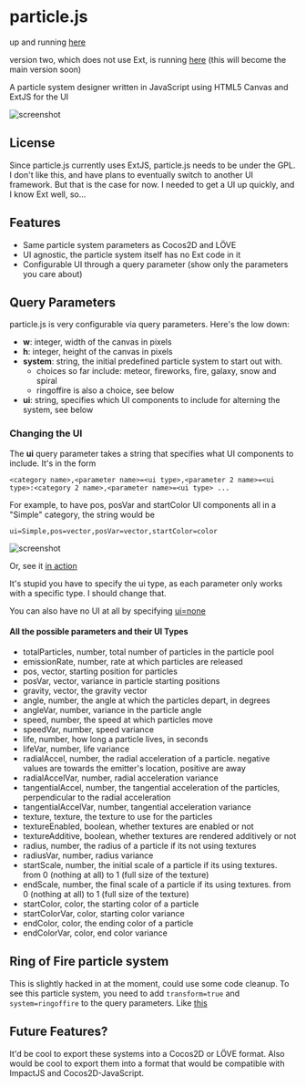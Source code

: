 # particle.js

up and running [here](http://city41.github.com/particle.js/)  
  
version two, which does not use Ext, is running [here](http://city41.github.com/particle.js/v2) (this will become the main version soon)  
  
A particle system designer written in JavaScript using HTML5 Canvas and ExtJS for the UI
  
![screenshot](https://raw.github.com/city41/particle.js/master/particlejs.png)

## License

Since particle.js currently uses ExtJS, particle.js needs to be under the GPL. I don't like this, and have plans to eventually switch to another UI framework. But that is the case for now. I needed to get a UI up quickly, and I know Ext well, so...

## Features

* Same particle system parameters as Cocos2D and LÖVE
* UI agnostic, the particle system itself has no Ext code in it
* Configurable UI through a query parameter (show only the parameters you care about)

## Query Parameters

particle.js is very configurable via query parameters. Here's the low down:

* **w**: integer, width of the canvas in pixels
* **h**: integer, height of the canvas in pixels
* **system**: string, the initial predefined particle system to start out with.
    * choices so far include: meteor, fireworks, fire, galaxy, snow and spiral
    * ringoffire is also a choice, see below
* **ui**: string, specifies which UI components to include for alterning the system, see below

### Changing the UI

The **ui** query parameter takes a string that specifies what UI components to include. It's in the form

    <category name>,<parameter name>=<ui type>,<parameter 2 name>=<ui type>:<category 2 name>,<parameter name>=<ui type> ...

For example, to have pos, posVar and startColor UI components all in a "Simple" category, the string would be

    ui=Simple,pos=vector,posVar=vector,startColor=color

![screenshot](https://raw.github.com/city41/particle.js/master/exampleUi.png)

Or, see it [in action](http://city41.github.com/particle.js/index.html?ui=Simple,pos=vector,posVar=vector,startColor=color)

It's stupid you have to specify the ui type, as each parameter only works with a specific type. I should change that.

You can also have no UI at all by specifying [ui=none](http://city41.github.com/particle.js/index.html?ui=none)

#### All the possible parameters and their UI Types

* totalParticles, number, total number of particles in the particle pool
* emissionRate, number, rate at which particles are released
* pos, vector, starting position for particles
* posVar, vector, variance in particle starting positions
* gravity, vector, the gravity vector
* angle, number, the angle at which the particles depart, in degrees
* angleVar, number, variance in the particle angle
* speed, number, the speed at which particles move
* speedVar, number, speed variance
* life, number, how long a particle lives, in seconds
* lifeVar, number, life variance
* radialAccel, number, the radial acceleration of a particle. negative values are towards the emitter's location, positive are away
* radialAccelVar, number, radial acceleration variance
* tangentialAccel, number, the tangential acceleration of the particles, perpendicular to the radial acceleration
* tangentialAccelVar, number, tangential acceleration variance
* texture, texture, the texture to use for the particles
* textureEnabled, boolean, whether textures are enabled or not
* textureAdditive, boolean, whether textures are rendered additively or not
* radius, number, the radius of a particle if its not using textures
* radiusVar, number, radius variance
* startScale, number, the initial scale of a particle if its using textures. from 0 (nothing at all) to 1 (full size of the texture)
* endScale, number, the final scale of a particle if its using textures. from 0 (nothing at all) to 1 (full size of the texture)
* startColor, color, the starting color of a particle
* startColorVar, color, starting color variance
* endColor, color, the ending color of a particle
* endColorVar, color, end color variance

## Ring of Fire particle system

This is slightly hacked in at the moment, could use some code cleanup. To see this particle system, you need to add `transform=true`
and `system=ringoffire` to the query parameters. Like [this](http://city41.github.com/particle.js/index.html?ui=Transform&transform=true&system=ringoffire)

## Future Features?

It'd be cool to export these systems into a Cocos2D or LÖVE format. Also would be cool to export
them into a format that would be compatible with ImpactJS and Cocos2D-JavaScript.
